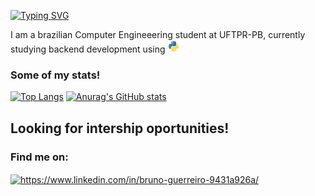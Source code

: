 [![Typing SVG](https://readme-typing-svg.demolab.com?font=Fira+Code&pause=1000&color=00F716&center=true&vCenter=true&repeat=false&width=1000&lines=Hi%2C+I+am+Bruno!+)](https://git.io/typing-svg)


I am a brazilian Computer Engineeering student at UFTPR-PB, currently studying backend development using <a href="https://www.python.org" target="_blank" rel="noreferrer"> 
<img src="https://raw.githubusercontent.com/devicons/devicon/master/icons/python/python-original.svg" alt="python" width="20" height="20"/> </a>

### Some of my stats!
[![Top Langs](https://github-readme-stats.vercel.app/api/top-langs/?username=BrunoGuerreiro08&layout=compact&theme=merko&hide_border=True)](https://github.com/anuraghazra/github-readme-stats)
[![Anurag's GitHub stats](https://github-readme-stats.vercel.app/api?username=BrunoGuerreiro08&show_icons=true&theme=merko&hide=contribs&hide_border=True)](https://github.com/anuraghazra/github-readme-stats)

## Looking for intership oportunities! 

### Find me on:
<p align="left">
<a href="https://linkedin.com/in/bruno-guerreiro-9431a926a/" target="blank"><img align="center" src="https://raw.githubusercontent.com/rahuldkjain/github-profile-readme-generator/master/src/images/icons/Social/linked-in-alt.svg" alt="https://www.linkedin.com/in/bruno-guerreiro-9431a926a/" height="30" width="40" /></a>
</p>
